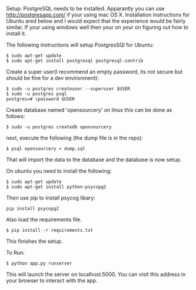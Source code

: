 Setup:
PostgreSQL needs to be installed.  Apparantly you can use http://postgresapp.com/ if your using mac OS X.
Installation instructions for Ubuntu ared below and I would expect that the experience would be fairly similar.
If your using windows well then your on your on figuring out how to install it.

The following instructions will setup PostgresSQl for Ubuntu:
```
$ sudo apt-get update
$ sudo apt-get install postgresql postgresql-contrib
```

Create a super user(I recommend an empty password, its not secure but should be fine for a dev environment):
```
$ sudo -u postgres createuser --superuser $USER
$ sudo -u postgres psql
postgres=# \password $USER
```

Create database named 'opensourcery' on linux this can be done as follows:
```
$ sudo -u postgres createdb opensourcery
```

next, execute the following (the dump file is in the repo):
```
$ psql opensourcery < dump.sql
```

That will import the data to the database and the database is now setup.

On ubuntu you need to install the following:
```
$ sudo apt-get update
$ sudo apt-get install python-psycopg2
```

Then use pip to install psycog libary:
```
pip install psycopg2
```

Also load the requirements file.
```
$ pip install -r requirements.txt
```

This finishes the setup.
 
To Run:
```
$ python app.py runserver
```

This will launch the server on localhost:5000. You can visit this address in your browser to interact with the app.
